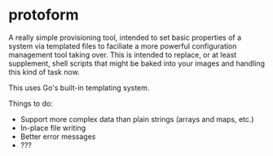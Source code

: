# protoform

A really simple provisioning tool, intended to set basic properties of a system via templated files to faciliate a more powerful configuration management tool taking over. This is intended to replace, or at least supplement, shell scripts that might be baked into your images and handling this kind of task now.

This uses Go's built-in templating system.

Things to do:
* Support more complex data than plain strings (arrays and maps, etc.)
* In-place file writing
* Better error messages
* ???

